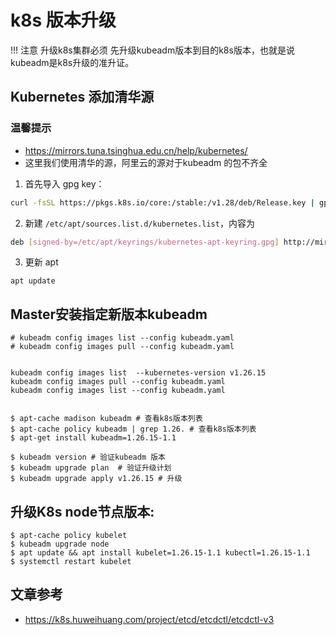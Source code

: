 # **k8s 版本升级**
!!! 注意
   升级k8s集群必须 先升级kubeadm版本到⽬的k8s版本，也就是说kubeadm是k8s升级的准升证。


## **Kubernetes 添加清华源**

### **温馨提示**

- https://mirrors.tuna.tsinghua.edu.cn/help/kubernetes/
- 这里我们使用清华的源，阿里云的源对于kubeadm 的包不齐全
1. 首先导入 gpg key：

```bash
curl -fsSL https://pkgs.k8s.io/core:/stable:/v1.28/deb/Release.key | gpg --dearmor -o /etc/apt/keyrings/kubernetes-apt-keyring.gpg
```

2. 新建 `/etc/apt/sources.list.d/kubernetes.list`，内容为

```bash
deb [signed-by=/etc/apt/keyrings/kubernetes-apt-keyring.gpg] http://mirrors.tuna.tsinghua.edu.cn/kubernetes/core:/stable:/v1.26/deb/ /
```

3. 更新 apt
```
apt update
```

## **Master安装指定新版本kubeadm**

```
# kubeadm config images list --config kubeadm.yaml
# kubeadm config images pull --config kubeadm.yaml


kubeadm config images list  --kubernetes-version v1.26.15
kubeadm config images pull --config kubeadm.yaml
kubeadm config images list --config kubeadm.yaml


$ apt-cache madison kubeadm # 查看k8s版本列表
$ apt-cache policy kubeadm | grep 1.26. # 查看k8s版本列表
$ apt-get install kubeadm=1.26.15-1.1

$ kubeadm version # 验证kubeadm 版本
$ kubeadm upgrade plan  # 验证升级计划
$ kubeadm upgrade apply v1.26.15 # 升级
```


## **升级K8s node节点版本:**

```
$ apt-cache policy kubelet
$ kubeadm upgrade node
$ apt update && apt install kubelet=1.26.15-1.1 kubectl=1.26.15-1.1
$ systemctl restart kubelet
```


## **文章参考**

- https://k8s.huweihuang.com/project/etcd/etcdctl/etcdctl-v3